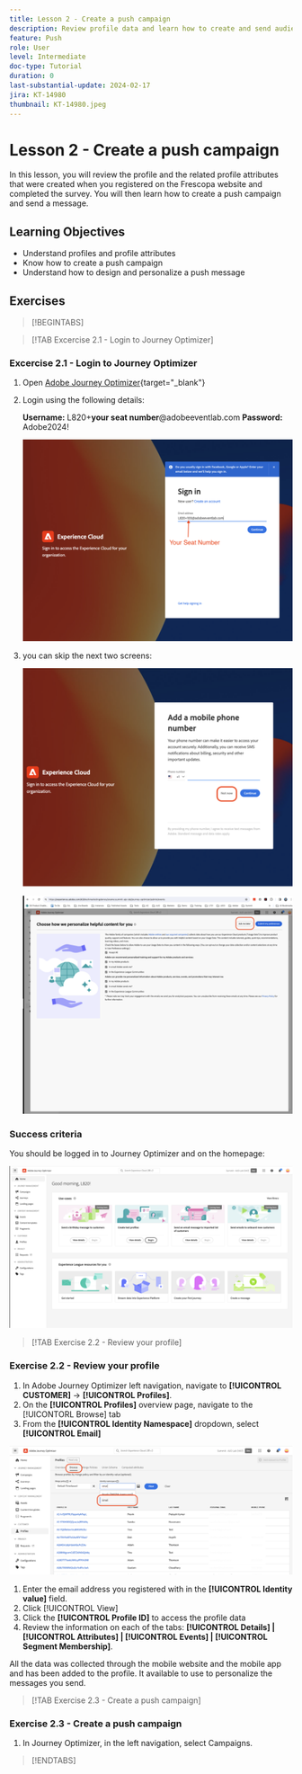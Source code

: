 ```yaml
---
title: Lesson 2 - Create a push campaign
description: Review profile data and learn how to create and send audiences a push notifications in Journey Optimizer.
feature: Push
role: User
level: Intermediate
doc-type: Tutorial
duration: 0
last-substantial-update: 2024-02-17
jira: KT-14980
thumbnail: KT-14980.jpeg
---
```


# Lesson 2 - Create a push campaign

In this lesson, you will review the profile and the related profile attributes that were created when you registered on the Frescopa website and completed the survey. You will then learn how to create a push campaign and send a message.

## Learning Objectives

* Understand profiles and profile attributes
* Know how to create a push campaign
* Understand how to design and personalize a push message

## Exercises

>[!BEGINTABS]

>[!TAB Excercise 2.1 - Login to Journey Optimizer]

### Excercise 2.1 - Login to Journey Optimizer

1. Open [Adobe Journey Optimizer](https://experience.adobe.com/#/@techmarketingdemos/sname:summit-ajo-lab/journey-optimizer/home){target="_blank"} 
2. Login using the following details:
    
    **Username:**   L820+**your seat number**@adobeeventlab.com
    **Password:**   Adobe2024! 

    ![Login screen](/help/summit/l820-lab-workbook/assets/2-1-1-ajo-sign-in.png)

3. you can skip the next two screens:

    ![Phone number](/help/summit/l820-lab-workbook/assets/2-1-3-ajo-add-phone.png)

     ![Personalization pop up](/help/summit/l820-lab-workbook/assets/2-1-4-ajo-personalization-pop-up.png)


### Success criteria

You should be logged in to Journey Optimizer and on the homepage:

![AJO Homepage](/help/summit/l820-lab-workbook/assets/2-1-5-ajo-homepage.png)

>[!TAB Exercise 2.2 - Review your profile]

### Exercise 2.2 - Review your profile

1. In Adobe Journey Optimizer left navigation, navigate to **[!UICONTROL CUSTOMER]** -> **[!UICONTROL Profiles]**.
2. On the **[!UICONTROL Profiles]** overview page, navigate to the [!UICONTORL Browse] tab
3. From the **[!UICONTROL Identity Namespace]** dropdown, select **[!UICONTROL Email]** 

![Select identity namespace](/help/summit/l820-lab-workbook/assets/2-2-1-select-identity-namespace.png)

1. Enter the email address you registered with in the **[!UICONTROL Identity value]** field. 
2. Click [!UICONTROL View]
3. Click the **[!UICONTROL Profile ID]** to access the profile data
4. Review the information on each of the tabs: **[!UICONTROL Details] | [!UICONTROL Attributes] | [!UICONTROL Events] | [!UICONTROL Segment Membership]**. 

All the data  was collected through the mobile website and the mobile app and has been added to the profile. It available to use to personalize the messages you send.

>[!TAB Exercise 2.3 - Create a push campaign]

### Exercise 2.3 - Create a push campaign

1. In Journey Optimizer, in the left navigation, select Campaigns.
 

>[!ENDTABS]
